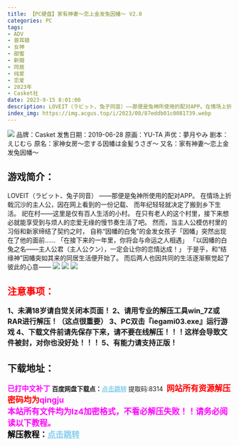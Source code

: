 ```yaml
---
title: 【PC硬盘】家有神妻～恋上金发兔因幡～ V2.0
categories: PC
tags:
- ADV
- 兽耳娘
- 女神
- 甜蜜
- 新婚
- 同居
- 纯爱
- 恋爱
- 2023年
- Casket社
date: 2023-9-15 8:01:00
description: LOVEIT（ラビット、兔子同音）——那便是兔神所使用的配对APP。在情场上折戟沉沙的主人公，因在网上看到的一份记载、而年纪轻轻就决定了搬到乡下生活。祀在村——这里是仅有百人生活的小村。在只有老人的这个村里，接下来想必就能享受到与烦人的恋爱无缘的慢节奏生活了吧。然而，当主人公模仿村里的习俗和新家缔结了契约之时，自称“因幡的白兔”的金发女孩子「因幡」突然出现在了他的面前……
index_img: https://img.acgus.top/i/2023/08/87eddb01c0081739.webp
---
```

![](https://img.acgus.top/i/2023/08/87eddb01c0081739.webp)
品牌：Casket
发售日期：2019-06-28
原画：YU-TA
声优：夢月やみ
剧本：えじむら
原名：家神女房～恋する因幡は金髪うさぎ～
又名：家有神妻～恋上金发兔因幡～

## 游戏简介：
LOVEIT（ラビット、兔子同音）
——那便是兔神所使用的配对APP。
在情场上折戟沉沙的主人公，因在网上看到的一份记载、
而年纪轻轻就决定了搬到乡下生活。
祀在村——这里是仅有百人生活的小村。
在只有老人的这个村里，接下来想必就能享受到与烦人的恋爱无缘的慢节奏生活了吧。
然而，当主人公模仿村里的习俗和新家缔结了契约之时，
自称“因幡的白兔”的金发女孩子「因幡」突然出现在了他的面前……
「在接下来的一年里，你将会与命运之人相遇」
「以因幡的白兔之名——主人公君（主人公クン），一定会让你的恋情达成！」
于是乎，和“结缘神”因幡突如其来的同居生活便开始了。
而后两人也因共同的生活逐渐察觉起了彼此的心意——
![](https://img.acgus.top/i/2023/08/a1d63e0858081750.webp)
![](https://img.acgus.top/i/2023/08/593aca345c081746.webp)
![](https://img.acgus.top/i/2023/08/d8981cd683081743.webp)





## <font color=#FF0000 >注意事项：</font>
<font size=3><b>1、未满18岁请自觉关闭本页面！
2、请用专业的解压工具win_7Z或RAR进行解压！（这点很重要）
3、PC双击『iegami03.exe』运行游戏
4、下载文件前请先保存下来，请不要在线解压！！！这样会导致文件被封，对你也没好处！！！
5、有能力请支持正版！</b></font>

## 下载地址：
<font color=#FF00FF size=3><b>已打中文补丁</b></font>
<b>百度网盘下载点：</b><a href="https://pan.baidu.com/s/1ZnAuvLSihq04OAMdGyV8Kg?pwd=8314" style="color: #87CEEB;"><b>点击跳转</b></a> 提取码:8314
<a style="padding: 0" href="https://post.qingju.org/AD/"><img style="max-width:100%" src="https://img.acgus.top/i/2024/07/478f689b8021d8d499ab43d21acf137a.gif" alt=""></a>
<b><font color=#FF0000 size=4>网站所有资源解压密码均为</b></font><b><font color=#FF00FF size=4>qingju</font><font color=#FF0000 ></font></b><br><b><font color=#FF00FF size=4>本站所有文件均为lz4加密格式，不看必解压失败！！请务必阅读以下教程。</b></font><br><b><font color=#000 size=4>解压教程：</b><a href="https://post.qingju.org/tutorial/000/" style="color: #87CEEB;"><b>点击跳转</b></a>
